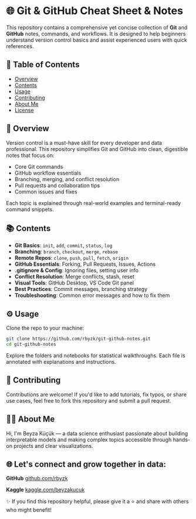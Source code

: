 # 🌐 Git & GitHub Cheat Sheet & Notes

This repository contains a comprehensive yet concise collection of **Git** and **GitHub** notes, commands, and workflows. It is designed to help beginners understand version control basics and assist experienced users with quick references.

## 📁 Table of Contents

- [Overview](#overview)
- [Contents](#contents)
- [Usage](#usage)
- [Contributing](#contributing)
- [About Me](#about-me)
- [License](#license)

## 🧠 Overview

Version control is a must-have skill for every developer and data professional. This repository simplifies Git and GitHub into clean, digestible notes that focus on:

- Core Git commands  
- GitHub workflow essentials  
- Branching, merging, and conflict resolution  
- Pull requests and collaboration tips  
- Common issues and fixes

Each topic is explained through real-world examples and terminal-ready command snippets.

## 📚 Contents

- **Git Basics**: `init`, `add`, `commit`, `status`, `log`  
- **Branching**: `branch`, `checkout`, `merge`, `rebase`  
- **Remote Repos**: `clone`, `push`, `pull`, `fetch`, `origin`  
- **GitHub Essentials**: Forking, Pull Requests, Issues, Actions  
- **.gitignore & Config**: Ignoring files, setting user info  
- **Conflict Resolution**: Merge conflicts, stash, reset  
- **Visual Tools**: GitHub Desktop, VS Code Git panel  
- **Best Practices**: Commit messages, branching strategy  
- **Troubleshooting**: Common error messages and how to fix them

## ⚙️ Usage

Clone the repo to your machine:

```bash
git clone https://github.com/rbyzk/git-github-notes.git
cd git-github-notes
   ```

Explore the folders and notebooks for statistical walkthroughs. Each file is annotated with explanations and instructions.

## 🤝 Contributing
Contributions are welcome! If you'd like to add tutorials, fix typos, or share use cases, feel free to fork this repository and submit a pull request.


## 👩‍💻 About Me
Hi, I'm Beyza Küçük — a data science enthusiast passionate about building interpretable models and making complex topics accessible through hands-on projects and clear visualizations.


## 🌐 Let's connect and grow together in data:

**GitHub** [github.com/rbyzk](https://github.com/rbyzk)

**Kaggle** [kaggle.com/beyzakucuk](https://www.kaggle.com/beyzakucuk)

✨ If you find this repository helpful, please give it a ⭐ and share with others who might benefit!
